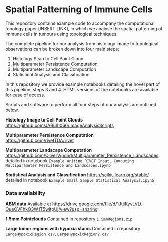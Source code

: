 # Spatial Patterning of Immune Cells

This repository contains example code to accompany the computational topology paper [INSERT LINK], in which we analyse the spatial patterning of immune cells in tumours using topological techniques.

The complete pipeline for our analysis from histology image to topological observations can be broken down into four main steps:

1. Histology Scan to Cell Point Cloud
2. Multiparameter Persistence Computation
3. Multiparameter Landscape Computation
4. Statistical Analysis and Classification

In this repository we provide example notebooks detailing the novel part of this pipeline: steps 3 and 4. HTML versions of the notebooks are available for ease of access.

Scripts and software to perform all four steps of our analysis are outlined below. 

**Histology Image to Cell Point Clouds**
https://github.com/JABull1066/ImageAnalysisScripts

**Multiparameter Persistence Computation**
https://github.com/rivetTDA/rivet

**Multiparameter Landscape Computation**
https://github.com/OliverVipond/Multiparameter_Persistence_Landscapes detailed in notebook `Example Writing RIVET Input, Computing Multiparameter Persistence and Landscapes.ipynb`

**Statistical Analysis and Classification**
https://scikit-learn.org/stable/ detailed in notebook `Example Small Sample Statistical Analysis.ipynb`


### Data availability

**ABM data**
Available at https://drive.google.com/file/d/1JtjlKyvLVLt-OueOVFhkQ3W1T5witpUj/view?usp=sharing

**1.5mm Pointclouds**
Contained in repository `1.5mmRegions.zip`

**Large tumor regions with hypoxia stains**
Contained in repository `LargeHypoxicRegion.csv`, `LargeHypoxicRegion2.csv`
